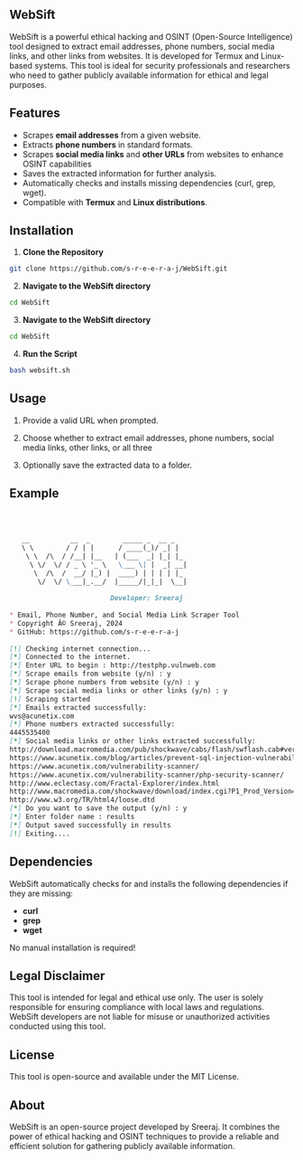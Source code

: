 ## WebSift
WebSift is a powerful ethical hacking and OSINT (Open-Source Intelligence) tool designed to extract email addresses, phone numbers, social media links, and other links from websites. It is developed for Termux and Linux-based systems. This tool is ideal for security professionals and researchers who need to gather publicly available information for ethical and legal purposes.

## Features
- Scrapes **email addresses** from a given website.
- Extracts **phone numbers** in standard formats.
- Scrapes **social media links** and **other URLs** from websites to enhance OSINT capabilities
- Saves the extracted information for further analysis.
- Automatically checks and installs missing dependencies (curl, grep, wget).
- Compatible with **Termux** and **Linux distributions**.
## Installation
1. **Clone the Repository**
```bash
git clone https://github.com/s-r-e-e-r-a-j/WebSift.git
```
2. **Navigate to the WebSift directory**
```bash     
cd WebSift
```
3. **Navigate to the WebSift directory**
```bash
cd WebSift
```  
4. **Run the Script**
``` bash
bash websift.sh
```  
## Usage
1. Provide a valid URL when prompted.
   
2. Choose whether to extract email addresses, phone numbers, social media links, other links, or all three
   
3. Optionally save the extracted data to a folder.
## Example
```markdown
 
                                                                                                                                                     
                                                                                                                                                 
   __          __  _        _____ _  __ _                                                                                                        
   \ \        / / | |      / ____(_)/ _| |                                                                                                       
    \ \  /\  / /__| |__   | (___  _| |_| |_                                                                                                      
     \ \/  \/ / _ \ '_ \   \___ \| |  _| __|                                                                                                     
      \  /\  /  __/ |_) |  ____) | | | | |_                                                                                                      
       \/  \/ \___|_.__/  |_____/|_|_|  \__|                                                                                                     
                                                                                                                                                 
                         Developer: Sreeraj                                                                                                      
                                                                                                                                                 
* Email, Phone Number, and Social Media Link Scraper Tool                                                                                        
* Copyright Â© Sreeraj, 2024                                                                                                                      
* GitHub: https://github.com/s-r-e-e-r-a-j                                                                                                       
                                                                                                                                                 
[!] Checking internet connection...                                                                                                              
[*] Connected to the internet.                                                                                                                   
[*] Enter URL to begin : http://testphp.vulnweb.com                                                                                              
[*] Scrape emails from website (y/n) : y                                                                                                         
[*] Scrape phone numbers from website (y/n) : y                                                                                                  
[*] Scrape social media links or other links (y/n) : y                                                                                           
[!] Scraping started                                                                                                                             
[*] Emails extracted successfully:                                                                                                               
wvs@acunetix.com                                                                                                                                 
[*] Phone numbers extracted successfully:                                                                                                        
4445535400                                                                                                                                       
[*] Social media links or other links extracted successfully:                                                                                    
http://download.macromedia.com/pub/shockwave/cabs/flash/swflash.cab#version=6,0,29,0                                                             
https://www.acunetix.com/blog/articles/prevent-sql-injection-vulnerabilities-in-php-applications/                                                
https://www.acunetix.com/vulnerability-scanner/                                                                                                  
https://www.acunetix.com/vulnerability-scanner/php-security-scanner/                                                                             
http://www.eclectasy.com/Fractal-Explorer/index.html                                                                                             
http://www.macromedia.com/shockwave/download/index.cgi?P1_Prod_Version=ShockwaveFlash                                                            
http://www.w3.org/TR/html4/loose.dtd                                                                                                             
[*] Do you want to save the output (y/n) : y                                                                                                     
[*] Enter folder name : results                                                                                                                  
[*] Output saved successfully in results                                                                                                                     
[!] Exiting....                                                                                                                                                         
```                   


## Dependencies
WebSift automatically checks for and installs the following dependencies if they are missing:

- **curl**
- **grep**
- **wget**
  
No manual installation is required!

## Legal Disclaimer
This tool is intended for legal and ethical use only. The user is solely responsible for ensuring compliance with local laws and regulations. WebSift developers are not liable for misuse or unauthorized activities conducted using this tool.
## License
This tool is open-source and available under the MIT License.
## About
WebSift is an open-source project developed by Sreeraj. It combines the power of ethical hacking and OSINT techniques to provide a reliable and efficient solution for gathering publicly available information.
